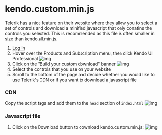 # kendo.custom.min.js
Telerik has a nice feature on their website where they allow you to select a set of controls and download a minified javascript that only conatins the controls you selected. This is recommended as this file is often smaller in size than kendo.all.min.js.

1. [Log in](https://www.telerik.com/account)
2. Hover over the Products and Subscription menu, then click Kendo UI Professional
![img](http://i.imgur.com/jIggSWt.png)
3. Click on the "Build your custom download" banner
![img](http://i.imgur.com/INIvWuC.png)
4. Select the controls that you use on your website
5. Scroll to the bottom of the page and decide whether you would like to use Telerik's CDN or if you want to download a javascript file

### CDN
Copy the script tags and add them to the `head` section of `index.html`
![img](http://i.imgur.com/EwnTgY7.png)


### Javascript file
1. Click on the Download button to download kendo.custom.min.js:
![img](http://i.imgur.com/c1QiJ4L.png)



